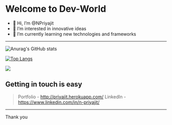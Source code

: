 # Welcome to Dev-World

- 👋 Hi, I’m @NPriyajit
- 👀 I’m interested in innovative ideas
- 🌱 I’m currently learning new technologies and frameworks
___

![Anurag's GitHub stats](https://github-readme-stats.vercel.app/api?username=NPriyajit&show_icons=true&theme=onedark&text_color=ccf&title_color=56d364)

[![Top Langs](https://github-readme-stats.vercel.app/api/top-langs/?username=NPriyajit&langs_count=5&card_width=495&bg_color=282c34&text_color=ccf&title_color=56d364&custom_title=Good%20At%20These)](https://github.com/anuraghazra/github-readme-stats)

![](https://komarev.com/ghpvc/?username=NPriyajit&color=brightgreen&label=Travellers)

## Getting in touch is easy
> Portfolio - http://priyajit.herokuapp.com/
> LinkedIn - https://www.linkedin.com/in/n-priyajit/

___

Thank you


<!---
NPriyajit/NPriyajit is a ✨ special ✨ repository because its `README.md` (this file) appears on your GitHub profile.
You can click the Preview link to take a look at your changes.
--->

